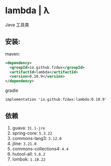 # lambda | λ

Java 工具类


## 安装:

maven:
```xml
<dependency>
  <groupId>io.github.fzdwx</groupId>
  <artifactId>lambda</artifactId>
  <version>0.10.9</version>
</dependency>
```

gradle
```dsl
implementation 'io.github.fzdwx:lambda:0.10.9'
```

## 依赖
1. guava: `31.1-jre`
2. spring-core: `5.3.22`
3. commons-lang3: `3.12.0`
4. jline: `3.21.0`
5. commons-collections4: `4.4`
6. hutool-all: `5.8.2`
7. lombok: `1.18.22`